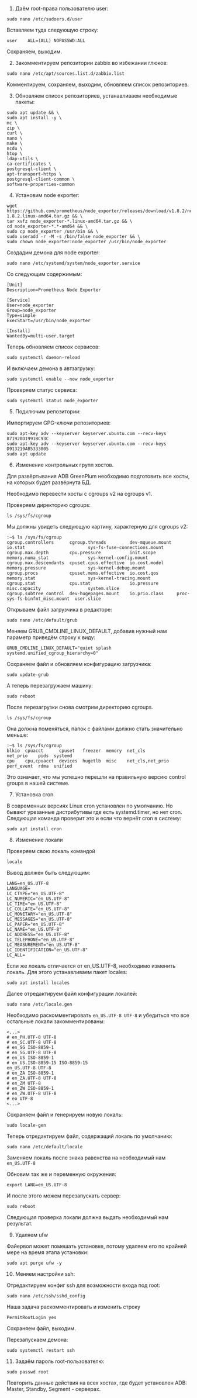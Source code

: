 1. Даём root-права пользователю user:

```
sudo nano /etc/sudoers.d/user
```

Вставляем туда следующую строку:

```
user    ALL=(ALL) NOPASSWD:ALL
```

Сохраняем, выходим.

2. Закомментируем репозитории zabbix во избежании глюков:

```
sudo nano /etc/apt/sources.list.d/zabbix.list
```

Комментируем, сохраняем, выходим, обновляем список репозиториев.

3. Обновляем список репозиториев, устанавливаем необходимые пакеты:

```
sudo apt update && \
sudo apt install -y \
mc \
zip \
curl \
nano \
make \
ncdu \
htop \
ldap-utils \
ca-certificates \
postgresql-client \
apt-transport-https \
postgresql-client-common \
software-properties-common
```

4. Установим node exporter:

```
wget https://github.com/prometheus/node_exporter/releases/download/v1.8.2/node_exporter-1.8.2.linux-amd64.tar.gz && \
tar xvfz node_exporter-*.linux-amd64.tar.gz && \
cd node_exporter-*.*-amd64 && \
sudo cp node_exporter /usr/bin && \
sudo useradd -r -M -s /bin/false node_exporter && \
sudo chown node_exporter:node_exporter /usr/bin/node_exporter
```

Создадим демона для node exporter:

```
sudo nano /etc/systemd/system/node_exporter.service
```

Со следующим содержимым:

```
[Unit]
Description=Prometheus Node Exporter
 
[Service]
User=node_exporter
Group=node_exporter
Type=simple
ExecStart=/usr/bin/node_exporter
 
[Install]
WantedBy=multi-user.target
```

Теперь обновляем список сервисов:

```
sudo systemctl daemon-reload
```

И включаем демона в автзагрузку:

```
sudo systemctl enable --now node_exporter
```

Проверяем статус сервиса:

```
sudo systemctl status node_exporter
```

5. Подключим репозитории:

Импортируем GPG-ключи репозиториев:

```
sudo apt-key adv --keyserver keyserver.ubuntu.com --recv-keys 871920D1991BC93C
sudo apt-key adv --keyserver keyserver.ubuntu.com --recv-keys D913219AB5333005
sudo apt update
```

6. Изменение контрольных групп хостов.

Для развёртывания ADB GreenPlum необходимо подготовить все хосты, на которых будет развёрнута БД.

Необходимо перевести хосты с cgroups v2 на cgroups v1.

Проверяем директорию cgroups:

```
ls /sys/fs/cgroup
```

Мы должны увидеть следующую картину, характерную для cgroups v2:

```
:~$ ls /sys/fs/cgroup
cgroup.controllers      cgroup.threads         dev-mqueue.mount  io.stat                        sys-fs-fuse-connections.mount
cgroup.max.depth        cpu.pressure           init.scope        memory.numa_stat               sys-kernel-config.mount
cgroup.max.descendants  cpuset.cpus.effective  io.cost.model     memory.pressure                sys-kernel-debug.mount
cgroup.procs            cpuset.mems.effective  io.cost.qos       memory.stat                    sys-kernel-tracing.mount
cgroup.stat             cpu.stat               io.pressure       misc.capacity                  system.slice
cgroup.subtree_control  dev-hugepages.mount    io.prio.class     proc-sys-fs-binfmt_misc.mount  user.slice
```

Открываем файл загрузчика в редакторе:

```
sudo nano /etc/default/grub
```

Меняем GRUB_CMDLINE_LINUX_DEFAULT, добавив нужный нам параметр приведём строку к виду:

```
GRUB_CMDLINE_LINUX_DEFAULT="quiet splash systemd.unified_cgroup_hierarchy=0"
```

Сохраняем файл и обновляем конфигурацию загрузчика:

```
sudo update-grub
```

А теперь перезагружаем машину:

```
sudo reboot
```

После перезагрузки снова смотрим директорию cgroups.

```
ls /sys/fs/cgroup
```

Она должна поменяться, папок с файлами должно стать значительно меньше:

```
:~$ ls /sys/fs/cgroup
blkio  cpuacct      cpuset   freezer  memory  net_cls           net_prio    pids  systemd
cpu    cpu,cpuacct  devices  hugetlb  misc    net_cls,net_prio  perf_event  rdma  unified
```

Это означает, что мы успешно перешли на правильную версию control groups в нашей системе.

7. Установка cron.

В современных версиях Linux cron установлен по умолчанию. Но бывают урезанные дистрибутивы где есть systemd.timer, но нет cron. Следующая команда проверит это и если что вернёт cron в систему:

```
sudo apt install cron
```

8. Изменение локали


Проверяем свою локаль командой 

```
locale
```

Вывод должен быть следующим:

```
LANG=en_US.UTF-8
LANGUAGE=
LC_CTYPE="en_US.UTF-8"
LC_NUMERIC="en_US.UTF-8"
LC_TIME="en_US.UTF-8"
LC_COLLATE="en_US.UTF-8"
LC_MONETARY="en_US.UTF-8"
LC_MESSAGES="en_US.UTF-8"
LC_PAPER="en_US.UTF-8"
LC_NAME="en_US.UTF-8"
LC_ADDRESS="en_US.UTF-8"
LC_TELEPHONE="en_US.UTF-8"
LC_MEASUREMENT="en_US.UTF-8"
LC_IDENTIFICATION="en_US.UTF-8"
LC_ALL=
```

Если же локаль отличается от en_US.UTF-8, необходимо изменить локаль. Для этого устанавливаем пакет locales:

```
sudo apt install locales
```

Далее отредактируем файл конфигурации локалей:

```
sudo nano /etc/locale.gen
```

Необходимо раскомментировать ``en_US.UTF-8 UTF-8`` и убедиться что все остальные локали закомментированы:

```
<...>
# en_PH.UTF-8 UTF-8
# en_SC.UTF-8 UTF-8
# en_SG ISO-8859-1
# en_SG.UTF-8 UTF-8
# en_US ISO-8859-1
# en_US.ISO-8859-15 ISO-8859-15
en_US.UTF-8 UTF-8
# en_ZA ISO-8859-1
# en_ZA.UTF-8 UTF-8
# en_ZM UTF-8
# en_ZW ISO-8859-1
# en_ZW.UTF-8 UTF-8
# eo UTF-8
<...>
```
Сохраняем файл и генерируем новую локаль:

```
sudo locale-gen
```

Теперь отредактируем файл, содержащий локаль по умолчанию:

```
sudo nano /etc/default/locale
```

Заменяем локаль после знака равенства на необходимый нам ``en_US.UTF-8``

Обновим так же и переменную окружения:

```
export LANG=en_US.UTF-8
```

И после этого можем перезапускать сервер:

```
sudo reboot
```

Следующая проверка локали должна выдать необходимый нам результат.

9. Удаляем ufw

Файервол может помешать установке, потому удаляем его по крайней мере на время этапа установки:

```
sudo apt purge ufw -y
```

10. Меняем настройки ssh: 

Отредактируем конфиг ssh для возможности входа под root:

```
sudo nano /etc/ssh/sshd_config
```

Наша задача раскомментировать и изменить строку

```
PermitRootLogin yes
```

Сохраняем файл, выходим.

Перезапускаем демона:

```
sudo systemctl restart ssh
```

11. Задаём пароль root-пользователю:

```
sudo passwd root
```

Повторить данные действия на всех хостах, где будет установлен ADB: Master, Standby, Segment  - серверах.
